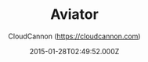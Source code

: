 ---
title: Aviator
github: https://github.com/CloudCannon/Aviator-Jekyll-Theme
demo: https://tangerine-lemon.cloudvent.net/
author: CloudCannon (https://cloudcannon.com)
ssg:
  - Jekyll
cms:
  - No Cms
date: 2015-01-28T02:49:52.000Z
github_branch: master
description: ':droplet: API Documentation template for Jekyll'
stale: true
---